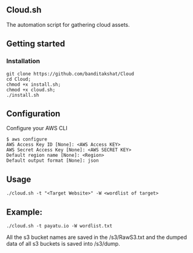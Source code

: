 ## Cloud.sh
The automation script for gathering cloud assets.

## Getting started

### Installation
    git clone https://github.com/banditakshat/Cloud
    cd Cloud;
    chmod +x install.sh;
    chmod +x cloud.sh;
    ./install.sh
    
## Configuration
Configure your AWS CLI
    
    $ aws configure
    AWS Access Key ID [None]: <AWS Access KEY>
    AWS Secret Access Key [None]: <AWS SECRET KEY>
    Default region name [None]: <Region>
    Default output format [None]: json

## Usage
    ./cloud.sh -t "<Target Website>" -W <wordlist of target>

## Example:
    ./cloud.sh -t payatu.io -W wordlist.txt

All the s3 bucket names are saved in the <Target Website>/s3/RawS3.txt and the dumped data of all s3 buckets is saved into <Target Website>/s3/dump.
